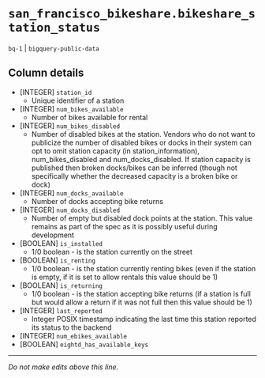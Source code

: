 # `san_francisco_bikeshare.bikeshare_station_status`
`bq-1` | `bigquery-public-data`

## Column details
* [INTEGER]   `station_id`
  - Unique identifier of a station
* [INTEGER]   `num_bikes_available`
  - Number of bikes available for rental
* [INTEGER]   `num_bikes_disabled`
  - Number of disabled bikes at the station. Vendors who do not want to publicize the number of disabled bikes or docks in their system can opt to omit station capacity (in station_information), num_bikes_disabled and num_docks_disabled. If station capacity is published then broken docks/bikes can be inferred (though not specifically whether the decreased capacity is a broken bike or dock)
* [INTEGER]   `num_docks_available`
  - Number of docks accepting bike returns
* [INTEGER]   `num_docks_disabled`
  - Number of empty but disabled dock points at the station. This value remains as part of the spec as it is possibly useful during development
* [BOOLEAN]   `is_installed`
  - 1/0 boolean - is the station currently on the street
* [BOOLEAN]   `is_renting`
  - 1/0 boolean - is the station currently renting bikes (even if the station is empty, if it is set to allow rentals this value should be 1)
* [BOOLEAN]   `is_returning`
  - 1/0 boolean - is the station accepting bike returns (if a station is full but would allow a return if it was not full then this value should be 1)
* [INTEGER]   `last_reported`
  - Integer POSIX timestamp indicating the last time this station reported its status to the backend
* [INTEGER]   `num_ebikes_available`
* [BOOLEAN]   `eightd_has_available_keys`

-------------------------------------------------------------------------------
*Do not make edits above this line.*
